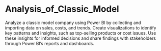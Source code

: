 # Analysis_of_Classic_Model
Analyze a classic model company using Power BI by collecting and importing data on sales, costs, and trends. Create visualizations to identify key patterns and insights, such as top-selling products or cost issues. Use these insights for informed decisions and share findings with stakeholders through Power BI’s reports and dashboards.
